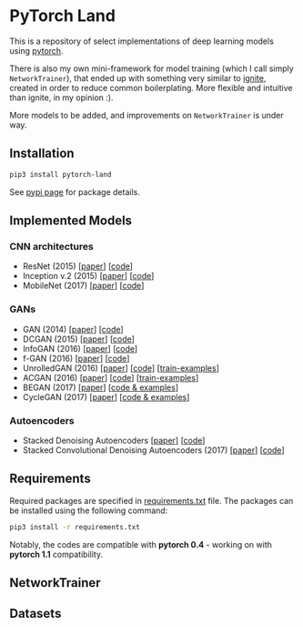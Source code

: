 # PyTorch Land

This is a repository of select implementations of deep learning models using [pytorch](https://pytorch.org/). 

There is also my own mini-framework for model training 
(which I call simply `NetworkTrainer`), that ended up with 
something very similar to [ignite](https://pytorch.org/ignite/), 
created in order to reduce common boilerplating.
More flexible and intuitive than ignite, in my opinion :).

More models to be added, and improvements on `NetworkTrainer` is under way.

## Installation

```bash
pip3 install pytorch-land
```

See [pypi page](https://pypi.org/project/pytorch-land/) for package details.

## Implemented Models

### CNN architectures
- ResNet (2015) [[paper](https://arxiv.org/abs/1512.03385)] [[code](https://github.com/deNsuh/pytorch-land/tree/master/resnet)] 
- Inception v.2 (2015) [[paper](https://arxiv.org/abs/1512.00567)] [[code](https://github.com/deNsuh/pytorch-land/tree/master/inception)]
- MobileNet (2017) [[paper](https://arxiv.org/abs/1704.04861)] [[code](https://github.com/deNsuh/pytorch-land/tree/master/mobilenet)]

### GANs
- GAN (2014) [[paper](https://papers.nips.cc/paper/5423-generative-adversarial-nets.pdf)] [[code](https://github.com/deNsuh/pytorch-land/tree/master/gan)]
- DCGAN (2015) [[paper](https://arxiv.org/abs/1511.06434)] [[code](https://github.com/deNsuh/pytorch-land/tree/master/dcgan)]
- InfoGAN (2016) [[paper](https://arxiv.org/pdf/1606.03657.pdf)] [[code](https://github.com/deNsuh/pytorch-land/tree/master/infogan)]
- f-GAN (2016) [[paper](https://arxiv.org/abs/1606.00709)] [[code](https://github.com/deNsuh/pytorch-land/tree/master/fgan)]
- UnrolledGAN (2016) [[paper](https://arxiv.org/abs/1611.02163)] [[code](https://github.com/deNsuh/pytorch-land/tree/master/unrolled_gan)] [[train-examples](https://github.com/deNsuh/pytorch-land/blob/master/unrolled_gan/unrolledgan_train_results.ipynb)]
- ACGAN (2016) [[paper](https://arxiv.org/abs/1610.09585)] [[code](https://github.com/deNsuh/pytorch-land/tree/master/acgan)] [[train-examples](https://github.com/deNsuh/pytorch-land/tree/master/acgan)]
- BEGAN (2017) [[paper](https://arxiv.org/abs/1703.10717)] [[code & examples](https://github.com/deNsuh/pytorch-land/tree/master/began)]
- CycleGAN (2017) [[paper](https://arxiv.org/abs/1703.10593)] [[code & examples](https://github.com/deNsuh/pytorch-land/tree/master/cyclegan)]

### Autoencoders
- Stacked Denoising Autoencoders [[paper](https://www.iro.umontreal.ca/~vincentp/Publications/denoising_autoencoders_tr1316.pdf)] [[code](https://github.com/deNsuh/pytorch-land/tree/master/sdae)]
- Stacked Convolutional Denoising Autoencoders (2017) [[paper](https://mediatum.ub.tum.de/doc/1381852/54858742554.pdf)] [[code](https://github.com/deNsuh/pytorch-land/tree/master/schmidt_sda)]

## Requirements

Required packages are specified in [requirements.txt](https://github.com/deNsuh/pytorch-land/blob/master/requirements.txt)
file. The packages can be installed using the following command:

```bash
pip3 install -r requirements.txt
```

Notably, the codes are compatible with **pytorch 0.4** - working on with **pytorch 1.1** compatibility.

## NetworkTrainer

## Datasets
